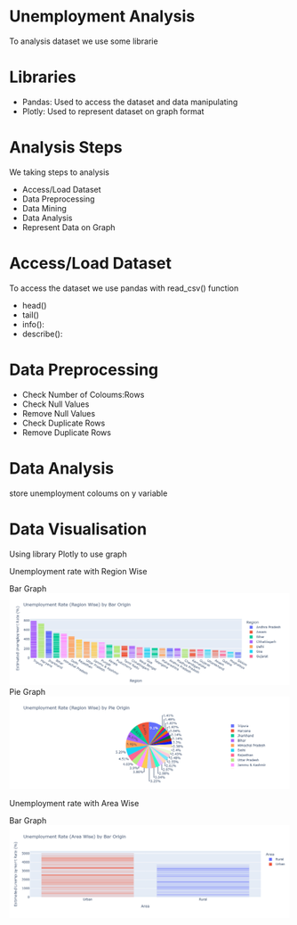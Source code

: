 # Unemployment Analysis

To analysis dataset we use some librarie

# Libraries
<ul>
  <li>Pandas: Used to access the dataset and data manipulating</li>
  <li>Plotly: Used to represent dataset on graph format</li>
</ul>

# Analysis Steps
We taking steps to analysis 
<ul>
  <li>Access/Load Dataset</li>
  <li>Data Preprocessing</li>
  <li>Data Mining</li>
  <li>Data Analysis</li>
  <li>Represent Data on Graph</li>
</ul>

# Access/Load Dataset
To access the dataset we use pandas with read_csv() function
<ul>
  <li>head()</li>
  <li>tail()</li>
  <li>info(): </li>
  <li>describe(): </li>
</ul>

# Data Preprocessing
<ul>
  <li>Check Number of Coloums:Rows</li>
  <li>Check Null Values</li>
  <li>Remove Null Values</li>
  <li>Check Duplicate Rows</li>
  <li>Remove Duplicate Rows</li>
</ul>

# Data Analysis
store unemployment coloums on y variable

# Data Visualisation
Using library Plotly to use graph

<p>Unemployment rate with Region Wise</p>
Bar Graph
<img src='img1.png'/>
Pie Graph
<img src='img2.png'/>
<p>Unemployment rate with Area Wise</p>
Bar Graph
<img src='img3.png'/>
